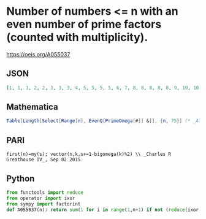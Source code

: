 # Number of numbers <\= n with an even number of prime factors \(counted with multiplicity\)\.
https://oeis.org/A055037
## JSON
```JSON
[1, 1, 1, 2, 2, 3, 3, 3, 4, 5, 5, 5, 5, 6, 7, 8, 8, 8, 8, 8, 9, 10, 10, 11, 12, 13, 13, 13, 13, 13, 13, 13, 14, 15, 16, 17, 17, 18, 19, 20, 20, 20, 20, 20, 20, 21, 21, 21, 22, 22, 23, 23, 23, 24, 25, 26, 27, 28, 28, 29, 29, 30, 30, 31, 32, 32, 32, 32, 33, 33, 33, 33, 33, 34, 34, 34]
```
## Mathematica
```Mathematica
Table[Length[Select[Range[n], EvenQ[PrimeOmega[#]] &]], {n, 75}] (* _Alonso del Arte_, May 28 2012 *)
```
## PARI
```PARI
first(n)=my(s); vector(n,k,s+=1-bigomega(k)%2) \\ _Charles R Greathouse IV_, Sep 02 2015
```
## Python
```Python
from functools import reduce
from operator import ixor
from sympy import factorint
def A055037(n): return sum(1 for i in range(1,n+1) if not (reduce(ixor, factorint(i).values(),0)&1)) # _Chai Wah Wu_, Jan 01 2023
```
